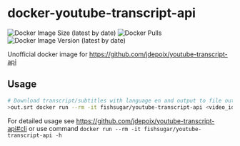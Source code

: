 # docker-youtube-transcript-api

![Docker Image Size (latest by date)](https://img.shields.io/docker/image-size/fishsugar/youtube-transcript-api)
![Docker Pulls](https://img.shields.io/docker/pulls/fishsugar/youtube-transcript-api)
![Docker Image Version (latest by date)](https://img.shields.io/docker/v/fishsugar/youtube-transcript-api)

Unofficial docker image for <https://github.com/jdepoix/youtube-transcript-api>

## Usage

```sh
# Download transcript/subtitles with language en and output to file out.srt
>out.srt docker run --rm -it fishsugar/youtube-transcript-api <video_id> --languages en --format srt
```

For detailed usage see <https://github.com/jdepoix/youtube-transcript-api#cli> or use command `docker run --rm -it fishsugar/youtube-transcript-api -h`

